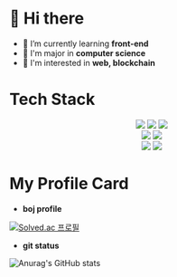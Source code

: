 # 👋 Hi there

- 🌱 I’m currently learning **front-end**
- 🏫 I'm major in **computer science**
- 🤔 I'm interested in **web, blockchain**

# Tech Stack
<div align="center">
 <img src="https://img.shields.io/badge/Javascript-F7DF1E?style=flat-square&logo=JavaScript&logoColor=white"> <img src="https://img.shields.io/badge/Typescript-3178C6?style=flat-square&logo=TypeScript&logoColor=white"> <img src="https://img.shields.io/badge/React-61DAFB?style=flat-square&logo=React&logoColor=white"> <br/>
<img src="https://img.shields.io/badge/MySQL-4479A1?style=flat-square&logo=MySQL&logoColor=white"> <img src="https://img.shields.io/badge/Node.js-5FA04E?style=flat-square&logo=Node.js&logoColor=white"> <br/>
<img src="https://img.shields.io/badge/C++-00599C?style=flat-square&logo=C++&logoColor=white"> <img src="https://img.shields.io/badge/Python-3776AB?style=flat-square&logo=Python&logoColor=white"> 
</div>



# My Profile Card

- **boj profile**
 
[![Solved.ac
프로필](http://mazassumnida.wtf/api/v2/generate_badge?boj=sinphi01)](https://solved.ac/sinphi01)
 
- **git status**
 
 ![Anurag's GitHub stats](https://github-readme-stats.vercel.app/api?username=jiseop9083&show_icons=true&theme=radical)
 
 
 

